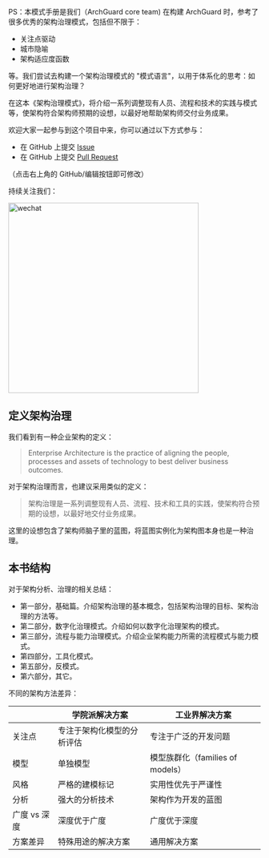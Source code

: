 PS：本模式手册是我们（ArchGuard core team) 在构建 ArchGuard 时，参考了很多优秀的架构治理模式，包括但不限于：

- 关注点驱动
- 城市隐喻
- 架构适应度函数

等。我们尝试去构建一个架构治理模式的 "模式语言"，以用于体系化的思考：如何更好地进行架构治理？

在这本《架构治理模式》，将介绍一系列调整现有人员、流程和技术的实践与模式等，使架构符合架构师预期的设想，以最好地帮助架构师交付业务成果。

欢迎大家一起参与到这个项目中来，你可以通过以下方式参与：

- 在 GitHub 上提交 [Issue](https://github.com/archguard/book/issues)
- 在 GitHub 上提交 [Pull Request](https://github.com/archguard/book/pulls)

（点击右上角的 GitHub/编辑按钮即可修改）

持续关注我们：

<img src="https://archguard.org/wechat.jpg" width="380" height="380" alt="wechat">

## 定义架构治理

我们看到有一种企业架构的定义：

> Enterprise Architecture is the practice of aligning the people, processes and assets of technology to best deliver
> business outcomes.

对于架构治理而言，也建议采用类似的定义：

> 架构治理是一系列调整现有人员、流程、技术和工具的实践，使架构符合预期的设想，以最好地交付业务成果。

这里的设想包含了架构师脑子里的蓝图，将蓝图实例化为架构图本身也是一种治理。

## 本书结构

对于架构分析、治理的相关总结：

- 第一部分，基础篇。介绍架构治理的基本概念，包括架构治理的目标、架构治理的方法等。
- 第二部分，数字化治理模式。介绍如何以数字化治理架构的模式。
- 第三部分，流程与能力治理模式。介绍企业架构能力所需的流程模式与能力模式。
- 第四部分，工具化模式。
- 第五部分，反模式。
- 第六部分，其它。

不同的架构方法差异：

|          | 学院派解决方案       | 工业界解决方案                   |
|----------|---------------|---------------------------|
| 关注点      | 专注于架构化模型的分析评估 | 专注于广泛的开发问题                |
| 模型       | 单独模型          | 模型族群化（families of models） |
| 风格       | 严格的建模标记       | 实用性优先于严谨性                 |
| 分析       | 强大的分析技术       | 架构作为开发的蓝图                 |
| 广度 vs 深度 | 深度优于广度        | 广度优于深度                    |
| 方案差异     | 特殊用途的解决方案     | 通用解决方案                    |

